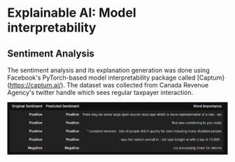 # Explainable AI: Model interpretability
## Sentiment Analysis
The sentiment analysis and its explanation generation was done using Facebook's PyTorch-based model interpretability package called [Captum}(https://captum.ai/). The dataset was collected from Canada Revenue Agency's twitter handle which sees regular taxpayer interaction.

![sentiment analysis](notebooks/sentiment-analysis.png)
